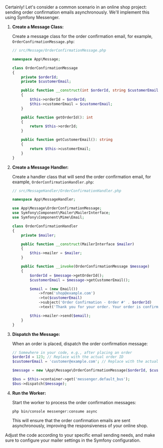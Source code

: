 Certainly! Let's consider a common scenario in an online shop project: sending order confirmation emails asynchronously. We'll implement this using Symfony Messenger.

1. **Create a Message Class:**

   Create a message class for the order confirmation email, for example, `OrderConfirmationMessage.php`:

   ```php
   // src/Message/OrderConfirmationMessage.php

   namespace App\Message;

   class OrderConfirmationMessage
   {
       private $orderId;
       private $customerEmail;

       public function __construct(int $orderId, string $customerEmail)
       {
           $this->orderId = $orderId;
           $this->customerEmail = $customerEmail;
       }

       public function getOrderId(): int
       {
           return $this->orderId;
       }

       public function getCustomerEmail(): string
       {
           return $this->customerEmail;
       }
   }
   ```

2. **Create a Message Handler:**

   Create a handler class that will send the order confirmation email, for example, `OrderConfirmationHandler.php`:

   ```php
   // src/MessageHandler/OrderConfirmationHandler.php

   namespace App\MessageHandler;

   use App\Message\OrderConfirmationMessage;
   use Symfony\Component\Mailer\MailerInterface;
   use Symfony\Component\Mime\Email;

   class OrderConfirmationHandler
   {
       private $mailer;

       public function __construct(MailerInterface $mailer)
       {
           $this->mailer = $mailer;
       }

       public function __invoke(OrderConfirmationMessage $message)
       {
           $orderId = $message->getOrderId();
           $customerEmail = $message->getCustomerEmail();

           $email = (new Email())
               ->from('shop@example.com')
               ->to($customerEmail)
               ->subject('Order Confirmation - Order #' . $orderId)
               ->text('Thank you for your order. Your order is confirmed.');

           $this->mailer->send($email);
       }
   }
   ```

3. **Dispatch the Message:**

   When an order is placed, dispatch the order confirmation message:

   ```php
   // Somewhere in your code, e.g., after placing an order
   $orderId = 123; // Replace with the actual order ID
   $customerEmail = 'customer@example.com'; // Replace with the actual customer email

   $message = new \App\Message\OrderConfirmationMessage($orderId, $customerEmail);

   $bus = $this->container->get('messenger.default_bus');
   $bus->dispatch($message);
   ```

4. **Run the Worker:**

   Start the worker to process the order confirmation messages:

   ```
   php bin/console messenger:consume async
   ```

   This will ensure that the order confirmation emails are sent asynchronously, improving the responsiveness of your online shop.

Adjust the code according to your specific email sending needs, and make sure to configure your mailer settings in the Symfony configuration.
